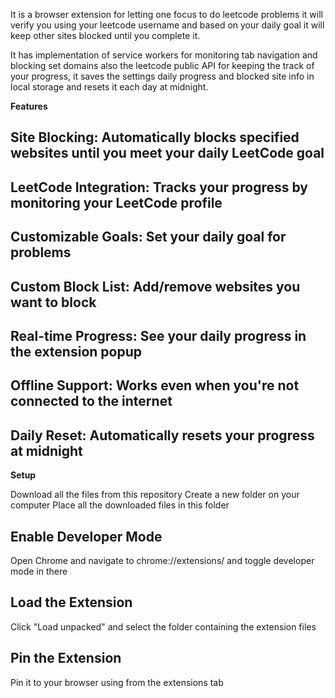 It is a browser extension for letting one focus to do leetcode problems 
it will verify you using your leetcode username and based on your daily goal it will
keep other sites blocked until you complete it.

It has implementation of service workers for monitoring tab navigation and blocking set domains
also the leetcode public API for keeping the track of your progress, it saves the settings daily progress
and blocked site info in local storage and resets it each day at midnight.

**Features**

Site Blocking: Automatically blocks specified websites until you meet your daily LeetCode goal
--------------------------------
LeetCode Integration: Tracks your progress by monitoring your LeetCode profile
--------------------------------
Customizable Goals: Set your daily goal for problems 
--------------------------------
Custom Block List: Add/remove websites you want to block
--------------------------------
Real-time Progress: See your daily progress in the extension popup
--------------------------------
Offline Support: Works even when you're not connected to the internet
--------------------------------
Daily Reset: Automatically resets your progress at midnight
--------------------------------


**Setup**



Download all the files from this repository
Create a new folder on your computer
Place all the downloaded files in this folder


Enable Developer Mode
----------------------
Open Chrome and navigate to chrome://extensions/
and toggle developer mode in there


Load the Extension
---------------------
Click "Load unpacked" and select the folder 
containing the extension files


Pin the Extension
---------------------
Pin it to your browser using from the
extensions tab 
